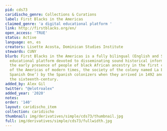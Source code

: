 ```yaml
---
pid: cds73
caridischo_genre: Collections & Curations
label: First Blacks in the Americas
claimed_genre: 'a digital educational platform '
link: http://firstblacks.org/en/
open_access: 'TRUE'
status: Active
language: en, es
creators: Lisette Acosta, Dominican Studies Institute
stewards: CUNY
blurb: First Blacks in the Americas is a fully bilingual (English and Spanish) digital
  educational platform devoted to disseminating sound historical information about
  the early presence of people of black African ancestry in the first colonial society
  of the Americas of modern times, the society of the colony named La Española (‘The
  Spanish One’) by the Spanish colonizers when they arrived in 1492 and throughout
  the sixteenth-century.
added_by: Alex Gil
twitter: "@elotroalex"
added_year: '2020'
notes:
order: '140'
layout: caridischo_item
collection: caridischo
thumbnail: img/derivatives/simple/cds73/thumbnail.jpg
full: img/derivatives/simple/cds73/fullwidth.jpg
---
```

